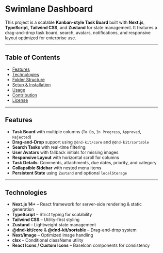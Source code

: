 # Swimlane Dashboard

This project is a scalable **Kanban-style Task Board** built with **Next.js**, **TypeScript**, **Tailwind CSS**, and **Zustand** for state management. It features a drag-and-drop task board, search, avatars, notifications, and responsive layout optimized for enterprise use.

---

## Table of Contents

-   [Features](#features)
-   [Technologies](#technologies)
-   [Folder Structure](#folder-structure)
-   [Setup & Installation](#setup--installation)
-   [Usage](#usage)
-   [Contribution](#contribution)
-   [License](#license)

---

## Features

-   **Task Board** with multiple columns (`To Do`, `In Progress`, `Approved`, `Rejected`)
-   **Drag-and-Drop** support using `@dnd-kit/core` and `@dnd-kit/sortable`
-   **Search Tasks** with real-time filtering
-   **User Avatars** with fallback initials for missing images
-   **Responsive Layout** with horizontal scroll for columns
-   **Task Details**: Comments, attachments, due dates, priority, and category
-   **Collapsible Sidebar** with nested menu items
-   **Persistent State** using `Zustand` and optional `localStorage`

---

## Technologies

-   **Next.js 14+** – React framework for server-side rendering & static generation
-   **TypeScript** – Strict typing for scalability
-   **Tailwind CSS** – Utility-first styling
-   **Zustand** – Lightweight state management
-   **@dnd-kit/core** & **@dnd-kit/sortable** – Drag-and-drop system
-   **Next/Image** – Optimized image handling
-   **clsx** – Conditional className utility
-   **React Icons / Custom Icons** – BaseIcon components for consistency
